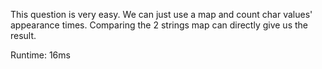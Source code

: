 This question is very easy. We can just use a map and count char values' appearance times. Comparing the 2 strings map can directly give us the result.

Runtime: 16ms
